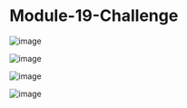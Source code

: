 # Module-19-Challenge


![image](https://github.com/ZekeH43/Module-19-Challenge/assets/143846311/67a8fe1c-2895-46fa-b951-ccda198fa378)





![image](https://github.com/ZekeH43/Module-19-Challenge/assets/143846311/8f5fc2b5-c66c-4a7e-8618-82b04c8e250a)







![image](https://github.com/ZekeH43/Module-19-Challenge/assets/143846311/e26449dc-f181-4c73-aa10-617decdf9423)







![image](https://github.com/ZekeH43/Module-19-Challenge/assets/143846311/3003d307-9859-4a4e-8c1f-d4abd036806d)
